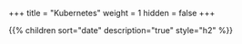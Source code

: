 +++
title = "Kubernetes"
weight = 1
hidden = false
+++

{{% children sort="date" description="true" style="h2" %}}